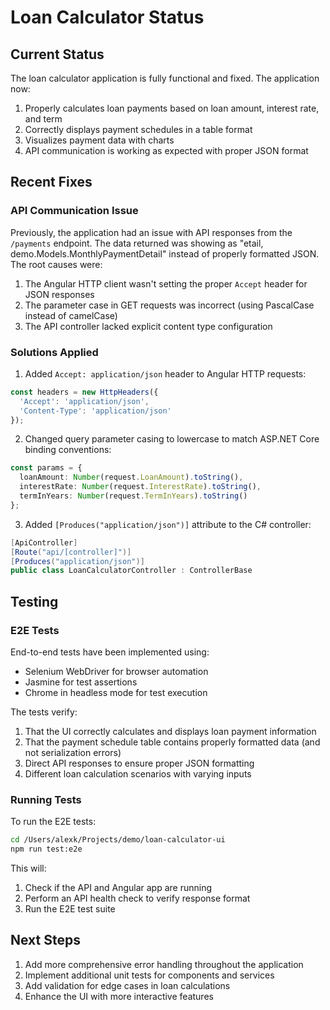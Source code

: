 # Loan Calculator Status

## Current Status

The loan calculator application is fully functional and fixed. The application now:

1. Properly calculates loan payments based on loan amount, interest rate, and term
2. Correctly displays payment schedules in a table format
3. Visualizes payment data with charts
4. API communication is working as expected with proper JSON format

## Recent Fixes

### API Communication Issue

Previously, the application had an issue with API responses from the `/payments` endpoint. The data returned was showing as "etail, demo.Models.MonthlyPaymentDetail" instead of properly formatted JSON. The root causes were:

1. The Angular HTTP client wasn't setting the proper `Accept` header for JSON responses
2. The parameter case in GET requests was incorrect (using PascalCase instead of camelCase)
3. The API controller lacked explicit content type configuration

### Solutions Applied

1. Added `Accept: application/json` header to Angular HTTP requests:
```typescript
const headers = new HttpHeaders({
  'Accept': 'application/json',
  'Content-Type': 'application/json'
});
```

2. Changed query parameter casing to lowercase to match ASP.NET Core binding conventions:
```typescript
const params = {
  loanAmount: Number(request.LoanAmount).toString(),
  interestRate: Number(request.InterestRate).toString(),
  termInYears: Number(request.TermInYears).toString()
};
```

3. Added `[Produces("application/json")]` attribute to the C# controller:
```csharp
[ApiController]
[Route("api/[controller]")]
[Produces("application/json")]
public class LoanCalculatorController : ControllerBase
```

## Testing

### E2E Tests

End-to-end tests have been implemented using:
- Selenium WebDriver for browser automation
- Jasmine for test assertions
- Chrome in headless mode for test execution

The tests verify:
1. That the UI correctly calculates and displays loan payment information
2. That the payment schedule table contains properly formatted data (and not serialization errors)
3. Direct API responses to ensure proper JSON formatting
4. Different loan calculation scenarios with varying inputs

### Running Tests

To run the E2E tests:

```bash
cd /Users/alexk/Projects/demo/loan-calculator-ui
npm run test:e2e
```

This will:
1. Check if the API and Angular app are running
2. Perform an API health check to verify response format
3. Run the E2E test suite

## Next Steps

1. Add more comprehensive error handling throughout the application
2. Implement additional unit tests for components and services
3. Add validation for edge cases in loan calculations
4. Enhance the UI with more interactive features
